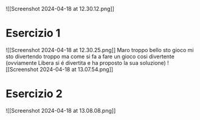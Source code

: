 ![[Screenshot 2024-04-18 at 12.30.12.png]]
# Esercizio 1
![[Screenshot 2024-04-18 at 12.30.25.png]]
Maro troppo bello sto gioco mi sto divertendo troppo ma come si fa a fare un gioco cosi divertente (ovviamente Libera si é divertita e ha proposto la sua soluzione)
![[Screenshot 2024-04-18 at 13.07.54.png]]
# Esercizio 2
![[Screenshot 2024-04-18 at 13.08.08.png]]